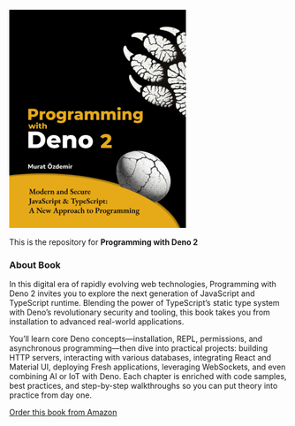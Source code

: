 
![cover](https://github.com/emartisoft/programmingwithdeno2/blob/main/Programming-with-Deno-2.png?raw=true)

This is the repository for **Programming with Deno 2**

### About Book ###
In this digital era of rapidly evolving web technologies, Programming with Deno 2 invites you to explore the next generation of JavaScript and TypeScript runtime. Blending the power of TypeScript’s static type system with Deno’s revolutionary security and tooling, this book takes you from installation to advanced real-world applications.

You’ll learn core Deno concepts—installation, REPL, permissions, and asynchronous programming—then dive into practical projects: building HTTP servers, interacting with various databases, integrating React and Material UI, deploying Fresh applications, leveraging WebSockets, and even combining AI or IoT with Deno. Each chapter is enriched with code samples, best practices, and step-by-step walkthroughs so you can put theory into practice from day one.

[Order this book from Amazon](https://a.co/d/46AoUY2)

